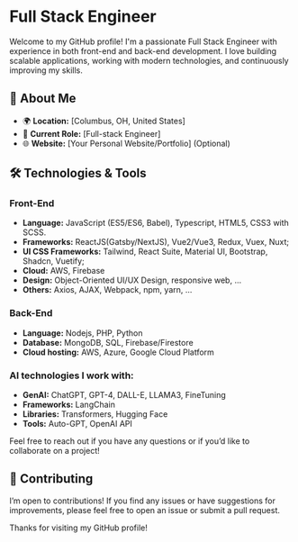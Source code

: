 # Full Stack Engineer

Welcome to my GitHub profile! I'm a passionate Full Stack Engineer with experience in both front-end and back-end development. I love building scalable applications, working with modern technologies, and continuously improving my skills.

## 🚀 About Me

- 🌍 **Location:** [Columbus, OH, United States]
- 💼 **Current Role:** [Full-stack Engineer]
- 🌐 **Website:** [Your Personal Website/Portfolio] (Optional)

## 🛠️ Technologies & Tools

### Front-End
- **Language:** JavaScript (ES5/ES6, Babel), Typescript, HTML5, CSS3 with SCSS.
- **Frameworks:** ReactJS(Gatsby/NextJS), Vue2/Vue3, Redux, Vuex, Nuxt;
- **UI CSS Frameworks:** Tailwind, React Suite, Material UI, Bootstrap, Shadcn, Vuetify;
- **Cloud:** AWS, Firebase
- **Design:** Object-Oriented UI/UX Design, responsive web, …
- **Others:** Axios, AJAX, Webpack, npm, yarn, …

### Back-End
- **Language:** Nodejs, PHP, Python
- **Database:** MongoDB, SQL, Firebase/Firestore
- **Cloud hosting:** AWS, Azure, Google Cloud Platform

### AI technologies I work with:
- **GenAI:** ChatGPT, GPT-4, DALL-E, LLAMA3, FineTuning
- **Frameworks:** LangChain
- **Libraries:** Transformers, Hugging Face
- **Tools:** Auto-GPT, OpenAI API

Feel free to reach out if you have any questions or if you’d like to collaborate on a project!

## 🤝 Contributing

I’m open to contributions! If you find any issues or have suggestions for improvements, please feel free to open an issue or submit a pull request. 

Thanks for visiting my GitHub profile!
